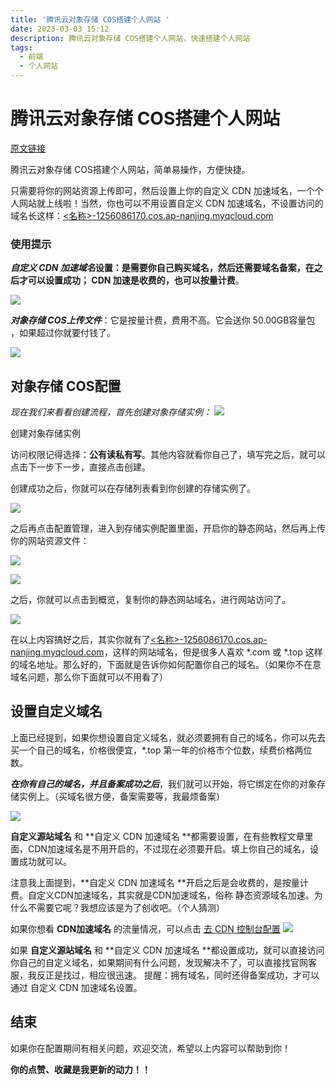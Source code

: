 ```yaml
---
title: '腾讯云对象存储 COS搭建个人网站 '
date: 2023-03-03 15:12
description: 腾讯云对象存储 COS搭建个人网站，快速搭建个人网站
tags: 
  - 前端 
  - 个人网站 
---
```


# 腾讯云对象存储 COS搭建个人网站

[原文链接](https://zhuanlan.zhihu.com/p/610052912)

腾讯云对象存储 COS搭建个人网站，简单易操作，方便快捷。

只需要将你的网站资源上传即可，然后设置上你的自定义 CDN 加速域名，一个个人网站就上线啦！当然，你也可以不用设置自定义 CDN 加速域名，不设置访问的域名长这样：[<名称>-1256086170.cos.ap-nanjing.myqcloud.com](https://link.zhihu.com/?target=https%3A//liuheng-1256086170.cos-website.ap-nanjing.myqcloud.com/)

### 使用提示

**_自定义 CDN 加速域名_**设置：是需要你自己购买域名，然后还需要域名备案，在之后才可以设置成功； CDN 加速是收费的，也可以**按量计费**。

![](https://pic2.zhimg.com/80/v2-704aeb428b6afb16ceccf226bcc8f661_720w.webp)

**_对象存储 COS上传文件_**：它是按量计费，费用不高。它会送你 50.00GB容量包 ，如果超过你就要付钱了。

![](https://pic3.zhimg.com/80/v2-cc2c5119eb1c4e7fc7b1f68777f0e0aa_720w.webp)

## 对象存储 COS配置

_现在我们来看看创建流程，首先创建对象存储实例：_
![](https://pic1.zhimg.com/80/v2-bf59370b8b4220aa0254094243b80444_720w.webp)

创建对象存储实例

访问权限记得选择：**公有读私有写**。其他内容就看你自己了，填写完之后，就可以点击下一步下一步，直接点击创建。

创建成功之后，你就可以在存储列表看到你创建的存储实例了。

![](https://pic3.zhimg.com/80/v2-a6c85910b134b48041a66f525a9989ee_720w.webp)

之后再点击配置管理，进入到存储实例配置里面，开启你的静态网站，然后再上传你的网站资源文件：

![](https://pic3.zhimg.com/80/v2-a83ccdaf472eb5085538adc8938b5a56_720w.webp)

![](https://pic4.zhimg.com/80/v2-b78eb2d4326b78aeaede4b4f3a9108cb_720w.webp)

之后，你就可以点击到概览，复制你的静态网站域名，进行网站访问了。

![](https://pic1.zhimg.com/80/v2-0c3fa89cd4ab37692add78177a8fffc0_720w.webp)

在以上内容搞好之后，其实你就有了[<名称>-1256086170.cos.ap-nanjing.myqcloud.com](https://link.zhihu.com/?target=https%3A//liuheng-1256086170.cos-website.ap-nanjing.myqcloud.com/)，这样的网站域名，但是很多人喜欢 *.com 或 *.top 这样的域名地址。那么好的，下面就是告诉你如何配置你自己的域名。（如果你不在意域名问题，那么你下面就可以不用看了）

## 设置自定义域名

上面已经提到，如果你想设置自定义域名，就必须要拥有自己的域名，你可以先去买一个自己的域名，价格很便宜，*.top 第一年的价格市个位数，续费价格两位数。

**_在你有自己的域名，并且备案成功之后_**，我们就可以开始，将它绑定在你的对象存储实例上。（买域名很方便，备案需要等，我最烦备案）

![](https://pic4.zhimg.com/80/v2-115ba7d89067c85d667b01788b651263_720w.webp)


**自定义源站域名** 和 **自定义 CDN 加速域名 **都需要设置，在有些教程文章里面，CDN加速域名是不用开启的，不过现在必须要开启。填上你自己的域名，设置成功就可以。

注意我上面提到，**自定义 CDN 加速域名 **开启之后是会收费的，是按量计费。自定义CDN加速域名，其实就是CDN加速域名，俗称 静态资源域名加速。为什么不需要它呢？我想应该是为了创收吧。（个人猜测）

如果你想看 **CDN加速域名** 的流量情况，可以点击 [去 CDN 控制台配置](https://link.zhihu.com/?target=https%3A//console.cloud.tencent.com/cdn/domains)
![](https://pic3.zhimg.com/80/v2-e1cb24e83b4315fe431ba2531617dc62_720w.webp)


如果 **自定义源站域名** 和 **自定义 CDN 加速域名 **都设置成功，就可以直接访问你自己的自定义域名，如果期间有什么问题，发现解决不了，可以直接找官网客服，我反正是找过，相应很迅速。
提醒：拥有域名，同时还得备案成功，才可以通过 自定义 CDN 加速域名设置。

## 结束

如果你在配置期间有相关问题，欢迎交流，希望以上内容可以帮助到你！

**你的点赞、收藏是我更新的动力！！**
